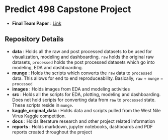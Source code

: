 # Predict 498 Capstone Project

* **Final Team Paper** : [Link](https://github.com/rsangole/capstone_project/blob/master/reports/West%20Nile%20Final%20Paper%20(team%2054).pdf)

## Repository Details

* **data** : Holds all the raw and post processed datasets to be used for visualization, modeling and dashboarding. `raw` holds the original raw datasets, `processed` holds the post processed datasets which go into modeling, EDA and dashboarding.
* **munge** : Holds the scripts which converts the `raw` data to `processed` data. This allows for end to end reproduceability. Basically, `raw` + `munge` = `processed`
* **images** : Holds images from EDA and modeling activities
* **src** : Holds all the scripts for EDA, plotting, modeling and dashboarding. Does not hold scripts for converting data from `raw` to `processed` state. These scripts reside in `munge`.
* **kaggle_original_data** : Holds data and scripts pulled from the West Nile Virus Kaggle competition.
* **docs** : Holds literature research and other project related information
* **reports** : Holds markdown, jupyter notebooks, dashboards and PDF reports created throughout the project
